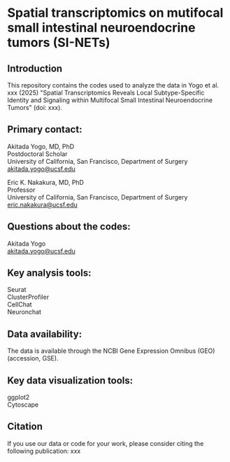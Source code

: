 # Spatial transcriptomics on mutifocal small intestinal neuroendocrine tumors (SI-NETs)

## Introduction
This repository contains the codes used to analyze the data in Yogo et al. xxx (2025) "Spatial Transcriptomics Reveals Local Subtype-Specific Identity and Signaling within Multifocal Small Intestinal Neuroendocrine Tumors" (doi: xxx).

## Primary contact:
Akitada Yogo, MD, PhD  
Postdoctoral Scholar  
University of California, San Francisco, Department of Surgery  
akitada.yogo@ucsf.edu  

Eric K. Nakakura, MD, PhD  
Professor  
University of California, San Francisco, Department of Surgery  
eric.nakakura@ucsf.edu  

## Questions about the codes:
Akitada Yogo  
akitada.yogo@ucsf.edu  

## Key analysis tools:
Seurat  
ClusterProfiler  
CellChat  
Neuronchat  

## Data availability:
The data is available through the NCBI Gene Expression Omnibus (GEO) (accession, GSE).

## Key data visualization tools:
ggplot2  
Cytoscape  


## Citation
If you use our data or code for your work, please consider citing the following publication:
xxx
